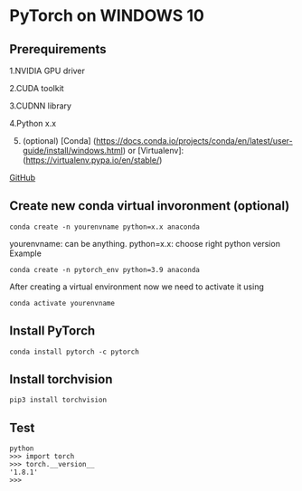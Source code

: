 # PyTorch on WINDOWS 10

## Prerequirements
1.NVIDIA GPU driver

2.CUDA toolkit

3.CUDNN library

4.Python x.x

5. (optional) [Conda] (https://docs.conda.io/projects/conda/en/latest/user-guide/install/windows.html) or [Virtualenv]: (https://virtualenv.pypa.io/en/stable/)

[GitHub](http://github.com)

## Create new conda virtual invoronment (optional)
```
conda create -n yourenvname python=x.x anaconda
```
yourenvname: can be anything.
python=x.x: choose right python version 
Example  
```
conda create -n pytorch_env python=3.9 anaconda
```

After creating a virtual environment now we need to activate it using

```
conda activate yourenvname
```

## Install PyTorch 

```
conda install pytorch -c pytorch
```

## Install torchvision

```
pip3 install torchvision
```

## Test
```
python
>>> import torch
>>> torch.__version__
'1.8.1'
>>>
```

